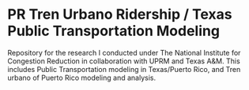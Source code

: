 # PR Tren Urbano Ridership / Texas Public Transportation Modeling 

Repository for the research I conducted under The National Institute for Congestion Reduction in collaboration with UPRM and Texas A&M. This includes Public Transportation modeling in Texas/Puerto Rico, and Tren urbano of Puerto Rico modeling and analysis. 
